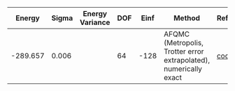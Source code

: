 | Energy   | Sigma | Energy Variance | DOF | Einf | Method                                                       | Reference |
|----------|-------|-----------------|-----|------|--------------------------------------------------------------|-----------|
| -289.657 | 0.006 |                 | 64  | -128 | AFQMC (Metropolis, Trotter error extrapolated), numerically exact | [code](https://github.com/yyang606/varbench_AFQMC) |
